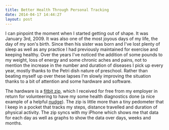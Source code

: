 ```yaml
---
title: Better Health Through Personal Tracking
date: 2014-04-17 14:44:27
layout: post
---
```


I can pinpoint the moment when I started getting out of shape. It was January 3rd, 2009. It was also one of the most joyous days of my life, the day of my son's birth. Since then his sister was born and I've lost plenty of sleep as well as any practice I had previously maintained for exercise and keeping healthy. Over the years I've noticed the addition of some pounds to my weight, loss of energy and some chronic aches and pains, not to mention the increase in the number and duration of diseases I pick up every year, mostly thanks to the Petri dish nature of preschool.  Rather than beating myself up over these lapses I'm slowly improving the situation thanks to a bit of attention and some hardware and software. 

The hardware is a [fitbit zip](), which I received for free from my employer in return for volunteering to have my some health diagnostics done (a nice example of a helpful [nudge](!amazon "nudge book" )). The zip is little more than a tiny pedometer that I keep in a pocket that tracks my steps, distance travelled and duration of physical activity. The zip syncs with my iPhone which shows me that data for each day as well as graphs to show the data over days, weeks and months. 



